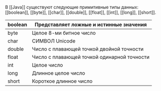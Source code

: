 В [[Java]] существуют следующие примитивные типы данных:
[[boolean]], [[byte]], [[char]], [[double]], [[float]], [[int]], [[long]], [[short]].


| boolean | Представляет ложные и истинные значения     |
| ------- | ------------------------------------------- |
| byte    | Целое 8-ми битное число                     |
| char    | СИМВОЛ Unicode                              |
| double  | Число с плавающей точкой двойной точности   |
| float   | Число с плавающей точкой одинарной точности |
| int     | Целое число                                 |
| long    | Длинное целое число                         |
| short   | Короткое длинное число                      |
